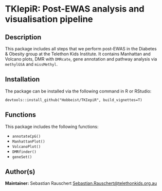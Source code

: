 # TKIepiR: Post-EWAS analysis and visualisation pipeline

## Description 

This package includes all steps that we perform post-EWAS in the Diabetes & Obesity group at the Telethon Kids Institute. It contains Manhattan and Volcano plots, DMR with ```DMRcate```, gene annotation and pathway analysis via ```methylGSA``` and ```missMethyl```.  

## Installation 

The package can be installed via the following command in R or RStudio:  

```devtools::install_github("Hobbeist/TKIepiR", build_vignettes=T)```



## Functions
This package includes the following functions:  

* ```annotateCpG()```
* ```ManhattanPlot()```
* ```VolcanoPlot()```
* ```DMRfinder()```
* ```geneSet()```

## Author(s)
**Maintainer:** Sebastian Rauschert Sebastian.Rauschert@telethonkids.org.au
